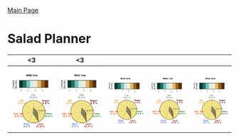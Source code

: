 [Main Page](https://yolanda-ht.github.io/YoloCookBlob/)

# Salad Planner

| <3 | <3 ||| |
| - | - | - | - | - |
| ![a](Salad_planner_database_plots/CRB_10___Wild_rice.png) | ![a](Salad_planner_database_plots/CRB_10___Wild_rice.png) | ![a](Salad_planner_database_plots/CRB_10___Wild_rice.png) | ![a](Salad_planner_database_plots/CRB_10___Wild_rice.png) | ![a](Salad_planner_database_plots/CRB_10___Wild_rice.png) |
